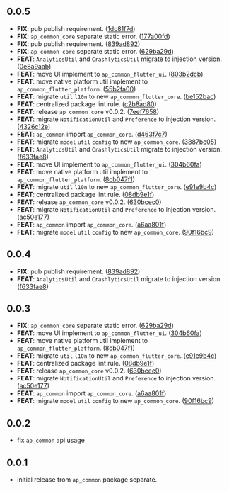 ## 0.0.5

 - **FIX**: pub publish requirement. ([1dc81f7d](https://github.com/abc873693/ap_common/commit/1dc81f7dcf5a1445aa14b66b6d2004b7d94ad6b2))
 - **FIX**: `ap_common_core` separate static error. ([177a00fd](https://github.com/abc873693/ap_common/commit/177a00fd613c7d869643f8d2c7ab02bc102fc064))
 - **FIX**: pub publish requirement. ([839ad892](https://github.com/abc873693/ap_common/commit/839ad892cb67fb04d8c1f877129faa2847c76f77))
 - **FIX**: `ap_common_core` separate static error. ([629ba29d](https://github.com/abc873693/ap_common/commit/629ba29d7d0aa59270eec1da45e49daebe3bf8b5))
 - **FEAT**: `AnalyticsUtil` and `CrashlyticsUtil` migrate to injection version. ([0e8a9aab](https://github.com/abc873693/ap_common/commit/0e8a9aab76b2a6994dbcfdf4814e6f7104e4b312))
 - **FEAT**: move UI implement to `ap_common_flutter_ui`. ([803b2dcb](https://github.com/abc873693/ap_common/commit/803b2dcbb37d970de803670c7a76404356c4a651))
 - **FEAT**: move native platform util implement to `ap_common_flutter_platform`. ([55b2fa00](https://github.com/abc873693/ap_common/commit/55b2fa00ea5fa4dafb15fc19e19b33dd9d72ef92))
 - **FEAT**: migrate `util` `l10n`  to new `ap_common_flutter_core`. ([be152bac](https://github.com/abc873693/ap_common/commit/be152bac1b94f8e80baba9c098a938c44246b810))
 - **FEAT**: centralized package lint rule. ([c2b8ad80](https://github.com/abc873693/ap_common/commit/c2b8ad8000bb19d0d5fccdaf63f0411329e6dcfa))
 - **FEAT**: release `ap_common_core` v0.0.2. ([7eef7658](https://github.com/abc873693/ap_common/commit/7eef76580b57b66dfd78f5692cdc2a8748f575a3))
 - **FEAT**: migrate `NotificationUtil` and `Preference` to injection version. ([4326c12e](https://github.com/abc873693/ap_common/commit/4326c12e28732d86a1b5a0fff2fdd6d3a3c6e5e6))
 - **FEAT**: `ap_common` import `ap_common_core`. ([d463f7c7](https://github.com/abc873693/ap_common/commit/d463f7c7b5cd78c171b90eea0210f81649fc5626))
 - **FEAT**: migrate `model`  `util` `config` to new `ap_common_core`. ([3887bc05](https://github.com/abc873693/ap_common/commit/3887bc05ebf8612f2b2a1cc607ec3c3fdf3135e1))
 - **FEAT**: `AnalyticsUtil` and `CrashlyticsUtil` migrate to injection version. ([f633fae8](https://github.com/abc873693/ap_common/commit/f633fae8d102d32624e23acad2c00c06c27b4dde))
 - **FEAT**: move UI implement to `ap_common_flutter_ui`. ([304b60fa](https://github.com/abc873693/ap_common/commit/304b60fa245dbd0b1d4d3ae649b5468e9ee46f71))
 - **FEAT**: move native platform util implement to `ap_common_flutter_platform`. ([8cb047f1](https://github.com/abc873693/ap_common/commit/8cb047f167d6f10eaab063449a88646092faff10))
 - **FEAT**: migrate `util` `l10n`  to new `ap_common_flutter_core`. ([e91e9b4c](https://github.com/abc873693/ap_common/commit/e91e9b4cdf3cb7d4e2dde1dd8ec5f66556d38461))
 - **FEAT**: centralized package lint rule. ([08db9e1f](https://github.com/abc873693/ap_common/commit/08db9e1f00118f11ef389b194585626d7c51c3ab))
 - **FEAT**: release `ap_common_core` v0.0.2. ([630bcec0](https://github.com/abc873693/ap_common/commit/630bcec0b9158ddd91c5fab9de1f630447547490))
 - **FEAT**: migrate `NotificationUtil` and `Preference` to injection version. ([ac50e177](https://github.com/abc873693/ap_common/commit/ac50e177cb276937b2411397959a845f98fa297a))
 - **FEAT**: `ap_common` import `ap_common_core`. ([a6aa801f](https://github.com/abc873693/ap_common/commit/a6aa801f2165281be61afbe33f4072827e5979bc))
 - **FEAT**: migrate `model`  `util` `config` to new `ap_common_core`. ([90f16bc9](https://github.com/abc873693/ap_common/commit/90f16bc9e38eb10f2d8f3b633f4c46a0a9e2ff95))

## 0.0.4

 - **FIX**: pub publish requirement. ([839ad892](https://github.com/abc873693/ap_common/commit/839ad892cb67fb04d8c1f877129faa2847c76f77))
 - **FEAT**: `AnalyticsUtil` and `CrashlyticsUtil` migrate to injection version. ([f633fae8](https://github.com/abc873693/ap_common/commit/f633fae8d102d32624e23acad2c00c06c27b4dde))

## 0.0.3

 - **FIX**: `ap_common_core` separate static error. ([629ba29d](https://github.com/abc873693/ap_common/commit/629ba29d7d0aa59270eec1da45e49daebe3bf8b5))
 - **FEAT**: move UI implement to `ap_common_flutter_ui`. ([304b60fa](https://github.com/abc873693/ap_common/commit/304b60fa245dbd0b1d4d3ae649b5468e9ee46f71))
 - **FEAT**: move native platform util implement to `ap_common_flutter_platform`. ([8cb047f1](https://github.com/abc873693/ap_common/commit/8cb047f167d6f10eaab063449a88646092faff10))
 - **FEAT**: migrate `util` `l10n`  to new `ap_common_flutter_core`. ([e91e9b4c](https://github.com/abc873693/ap_common/commit/e91e9b4cdf3cb7d4e2dde1dd8ec5f66556d38461))
 - **FEAT**: centralized package lint rule. ([08db9e1f](https://github.com/abc873693/ap_common/commit/08db9e1f00118f11ef389b194585626d7c51c3ab))
 - **FEAT**: release `ap_common_core` v0.0.2. ([630bcec0](https://github.com/abc873693/ap_common/commit/630bcec0b9158ddd91c5fab9de1f630447547490))
 - **FEAT**: migrate `NotificationUtil` and `Preference` to injection version. ([ac50e177](https://github.com/abc873693/ap_common/commit/ac50e177cb276937b2411397959a845f98fa297a))
 - **FEAT**: `ap_common` import `ap_common_core`. ([a6aa801f](https://github.com/abc873693/ap_common/commit/a6aa801f2165281be61afbe33f4072827e5979bc))
 - **FEAT**: migrate `model`  `util` `config` to new `ap_common_core`. ([90f16bc9](https://github.com/abc873693/ap_common/commit/90f16bc9e38eb10f2d8f3b633f4c46a0a9e2ff95))

## 0.0.2

*  fix `ap_common` api usage

## 0.0.1

*  initial release from `ap_common` package separate.
